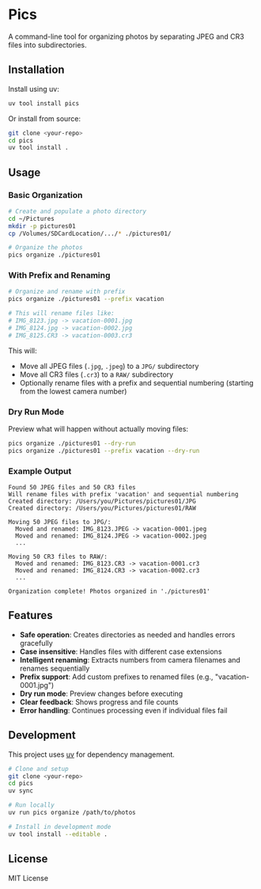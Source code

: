 # Pics

A command-line tool for organizing photos by separating JPEG and CR3 files into
subdirectories.

## Installation

Install using uv:

```bash
uv tool install pics
```

Or install from source:

```bash
git clone <your-repo>
cd pics
uv tool install .
```

## Usage

### Basic Organization

```bash
# Create and populate a photo directory
cd ~/Pictures
mkdir -p pictures01
cp /Volumes/SDCardLocation/.../* ./pictures01/

# Organize the photos
pics organize ./pictures01
```

### With Prefix and Renaming

```bash
# Organize and rename with prefix
pics organize ./pictures01 --prefix vacation

# This will rename files like:
# IMG_8123.jpg -> vacation-0001.jpg
# IMG_8124.jpg -> vacation-0002.jpg
# IMG_8125.CR3 -> vacation-0003.cr3
```

This will:

- Move all JPEG files (`.jpg`, `.jpeg`) to a `JPG/` subdirectory
- Move all CR3 files (`.cr3`) to a `RAW/` subdirectory
- Optionally rename files with a prefix and sequential numbering (starting from
  the lowest camera number)

### Dry Run Mode

Preview what will happen without actually moving files:

```bash
pics organize ./pictures01 --dry-run
pics organize ./pictures01 --prefix vacation --dry-run
```

### Example Output

```
Found 50 JPEG files and 50 CR3 files
Will rename files with prefix 'vacation' and sequential numbering
Created directory: /Users/you/Pictures/pictures01/JPG
Created directory: /Users/you/Pictures/pictures01/RAW

Moving 50 JPEG files to JPG/:
  Moved and renamed: IMG_8123.JPEG -> vacation-0001.jpeg
  Moved and renamed: IMG_8124.JPEG -> vacation-0002.jpeg
  ...

Moving 50 CR3 files to RAW/:
  Moved and renamed: IMG_8123.CR3 -> vacation-0001.cr3
  Moved and renamed: IMG_8124.CR3 -> vacation-0002.cr3
  ...

Organization complete! Photos organized in './pictures01'
```

## Features

- **Safe operation**: Creates directories as needed and handles errors
  gracefully
- **Case insensitive**: Handles files with different case extensions
- **Intelligent renaming**: Extracts numbers from camera filenames and renames
  sequentially
- **Prefix support**: Add custom prefixes to renamed files (e.g.,
  "vacation-0001.jpg")
- **Dry run mode**: Preview changes before executing
- **Clear feedback**: Shows progress and file counts
- **Error handling**: Continues processing even if individual files fail

## Development

This project uses [uv](https://github.com/astral-sh/uv) for dependency
management.

```bash
# Clone and setup
git clone <your-repo>
cd pics
uv sync

# Run locally
uv run pics organize /path/to/photos

# Install in development mode
uv tool install --editable .
```

## License

MIT License
